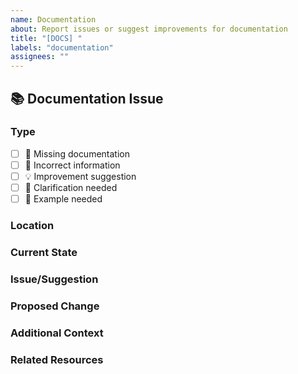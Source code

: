 ```yaml
---
name: Documentation
about: Report issues or suggest improvements for documentation
title: "[DOCS] "
labels: "documentation"
assignees: ""
---
```


## 📚 Documentation Issue

### Type

- [ ] 📝 Missing documentation
- [ ] 🔧 Incorrect information
- [ ] 💡 Improvement suggestion
- [ ] 🤔 Clarification needed
- [ ] 📖 Example needed

### Location

<!-- Where in the documentation? (file path, URL, section) -->

### Current State

<!-- What does the documentation currently say? -->

### Issue/Suggestion

<!-- What's wrong or what should be improved? -->

### Proposed Change

<!-- How should it be fixed or improved? -->

### Additional Context

<!-- Any other relevant information -->

### Related Resources

<!-- Links to related documentation, issues, or PRs -->

